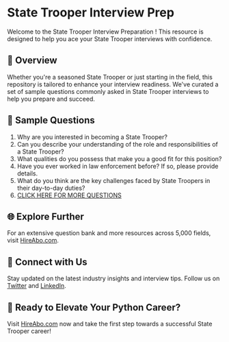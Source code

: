 # State Trooper Interview Prep

Welcome to the State Trooper Interview Preparation ! This resource is designed to help you ace your State Trooper interviews with confidence.

## 🚀 Overview

Whether you're a seasoned State Trooper or just starting in the field, this repository is tailored to enhance your interview readiness. We've curated a set of sample questions commonly asked in State Trooper interviews to help you prepare and succeed.

## 📝 Sample Questions

1. Why are you interested in becoming a State Trooper?
2. Can you describe your understanding of the role and responsibilities of a State Trooper?
3. What qualities do you possess that make you a good fit for this position?
4. Have you ever worked in law enforcement before? If so, please provide details.
5. What do you think are the key challenges faced by State Troopers in their day-to-day duties?
6. [CLICK HERE FOR MORE QUESTIONS](https://hireabo.com/job/9_3_3/State%20Trooper)

## 🌐 Explore Further

For an extensive question bank and more resources across 5,000 fields, visit [HireAbo.com](https://www.hireabo.com).

## 📱 Connect with Us

Stay updated on the latest industry insights and interview tips. Follow us on [Twitter](https://twitter.com/hireabo) and [LinkedIn](https://www.linkedin.com/in/hire-abo-3609972a8/).

## 🚀 Ready to Elevate Your Python Career?

Visit [HireAbo.com](https://www.hireabo.com) now and take the first step towards a successful State Trooper career!